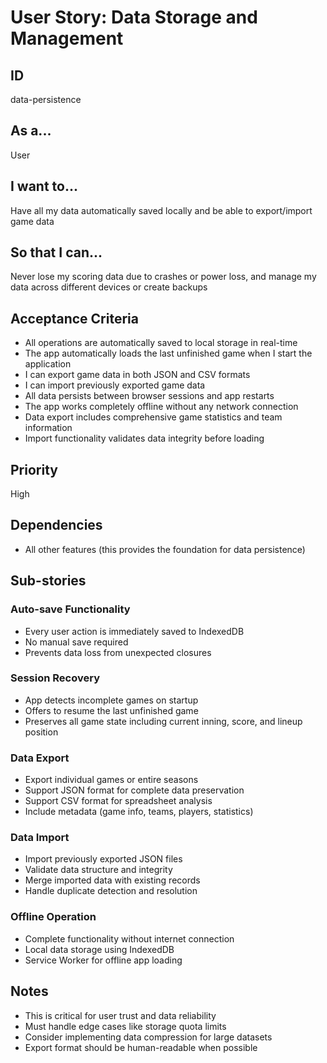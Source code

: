 # User Story: Data Storage and Management

## ID
data-persistence

## As a...
User

## I want to...
Have all my data automatically saved locally and be able to export/import game data

## So that I can...
Never lose my scoring data due to crashes or power loss, and manage my data across different devices or create backups

## Acceptance Criteria
- All operations are automatically saved to local storage in real-time
- The app automatically loads the last unfinished game when I start the application
- I can export game data in both JSON and CSV formats
- I can import previously exported game data
- All data persists between browser sessions and app restarts
- The app works completely offline without any network connection
- Data export includes comprehensive game statistics and team information
- Import functionality validates data integrity before loading

## Priority
High

## Dependencies
- All other features (this provides the foundation for data persistence)

## Sub-stories
### Auto-save Functionality
- Every user action is immediately saved to IndexedDB
- No manual save required
- Prevents data loss from unexpected closures

### Session Recovery
- App detects incomplete games on startup
- Offers to resume the last unfinished game
- Preserves all game state including current inning, score, and lineup position

### Data Export
- Export individual games or entire seasons
- Support JSON format for complete data preservation
- Support CSV format for spreadsheet analysis
- Include metadata (game info, teams, players, statistics)

### Data Import
- Import previously exported JSON files
- Validate data structure and integrity
- Merge imported data with existing records
- Handle duplicate detection and resolution

### Offline Operation
- Complete functionality without internet connection
- Local data storage using IndexedDB
- Service Worker for offline app loading

## Notes
- This is critical for user trust and data reliability
- Must handle edge cases like storage quota limits
- Consider implementing data compression for large datasets
- Export format should be human-readable when possible
